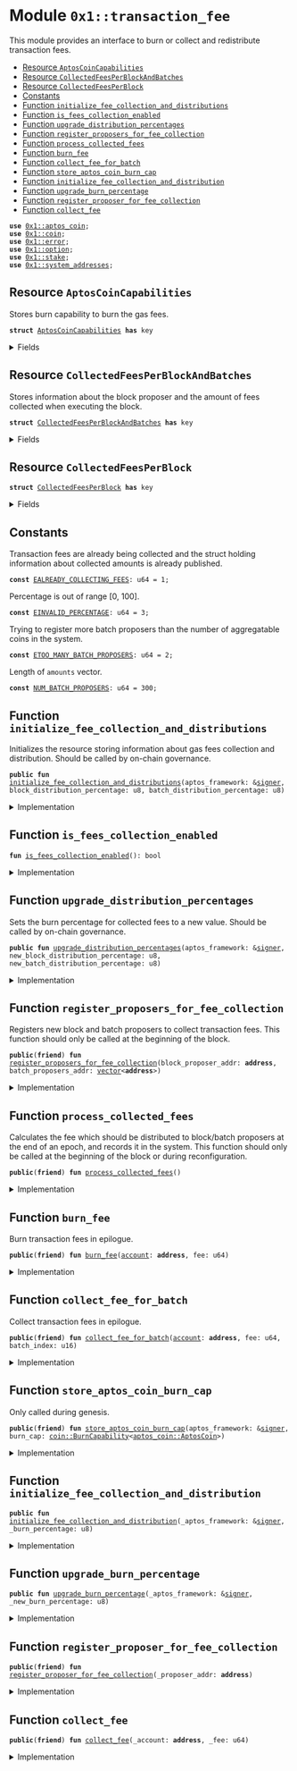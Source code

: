 
<a name="0x1_transaction_fee"></a>

# Module `0x1::transaction_fee`

This module provides an interface to burn or collect and redistribute transaction fees.


-  [Resource `AptosCoinCapabilities`](#0x1_transaction_fee_AptosCoinCapabilities)
-  [Resource `CollectedFeesPerBlockAndBatches`](#0x1_transaction_fee_CollectedFeesPerBlockAndBatches)
-  [Resource `CollectedFeesPerBlock`](#0x1_transaction_fee_CollectedFeesPerBlock)
-  [Constants](#@Constants_0)
-  [Function `initialize_fee_collection_and_distributions`](#0x1_transaction_fee_initialize_fee_collection_and_distributions)
-  [Function `is_fees_collection_enabled`](#0x1_transaction_fee_is_fees_collection_enabled)
-  [Function `upgrade_distribution_percentages`](#0x1_transaction_fee_upgrade_distribution_percentages)
-  [Function `register_proposers_for_fee_collection`](#0x1_transaction_fee_register_proposers_for_fee_collection)
-  [Function `process_collected_fees`](#0x1_transaction_fee_process_collected_fees)
-  [Function `burn_fee`](#0x1_transaction_fee_burn_fee)
-  [Function `collect_fee_for_batch`](#0x1_transaction_fee_collect_fee_for_batch)
-  [Function `store_aptos_coin_burn_cap`](#0x1_transaction_fee_store_aptos_coin_burn_cap)
-  [Function `initialize_fee_collection_and_distribution`](#0x1_transaction_fee_initialize_fee_collection_and_distribution)
-  [Function `upgrade_burn_percentage`](#0x1_transaction_fee_upgrade_burn_percentage)
-  [Function `register_proposer_for_fee_collection`](#0x1_transaction_fee_register_proposer_for_fee_collection)
-  [Function `collect_fee`](#0x1_transaction_fee_collect_fee)


<pre><code><b>use</b> <a href="aptos_coin.md#0x1_aptos_coin">0x1::aptos_coin</a>;
<b>use</b> <a href="coin.md#0x1_coin">0x1::coin</a>;
<b>use</b> <a href="../../aptos-stdlib/../move-stdlib/doc/error.md#0x1_error">0x1::error</a>;
<b>use</b> <a href="../../aptos-stdlib/../move-stdlib/doc/option.md#0x1_option">0x1::option</a>;
<b>use</b> <a href="stake.md#0x1_stake">0x1::stake</a>;
<b>use</b> <a href="system_addresses.md#0x1_system_addresses">0x1::system_addresses</a>;
</code></pre>



<a name="0x1_transaction_fee_AptosCoinCapabilities"></a>

## Resource `AptosCoinCapabilities`

Stores burn capability to burn the gas fees.


<pre><code><b>struct</b> <a href="transaction_fee.md#0x1_transaction_fee_AptosCoinCapabilities">AptosCoinCapabilities</a> <b>has</b> key
</code></pre>



<details>
<summary>Fields</summary>


<dl>
<dt>
<code>burn_cap: <a href="coin.md#0x1_coin_BurnCapability">coin::BurnCapability</a>&lt;<a href="aptos_coin.md#0x1_aptos_coin_AptosCoin">aptos_coin::AptosCoin</a>&gt;</code>
</dt>
<dd>

</dd>
</dl>


</details>

<a name="0x1_transaction_fee_CollectedFeesPerBlockAndBatches"></a>

## Resource `CollectedFeesPerBlockAndBatches`

Stores information about the block proposer and the amount of fees
collected when executing the block.


<pre><code><b>struct</b> <a href="transaction_fee.md#0x1_transaction_fee_CollectedFeesPerBlockAndBatches">CollectedFeesPerBlockAndBatches</a> <b>has</b> key
</code></pre>



<details>
<summary>Fields</summary>


<dl>
<dt>
<code>block_proposer: <a href="../../aptos-stdlib/../move-stdlib/doc/option.md#0x1_option_Option">option::Option</a>&lt;<b>address</b>&gt;</code>
</dt>
<dd>

</dd>
<dt>
<code>batch_proposers: <a href="../../aptos-stdlib/../move-stdlib/doc/vector.md#0x1_vector">vector</a>&lt;<b>address</b>&gt;</code>
</dt>
<dd>

</dd>
<dt>
<code>amounts: <a href="../../aptos-stdlib/../move-stdlib/doc/vector.md#0x1_vector">vector</a>&lt;<a href="coin.md#0x1_coin_AggregatableCoin">coin::AggregatableCoin</a>&lt;<a href="aptos_coin.md#0x1_aptos_coin_AptosCoin">aptos_coin::AptosCoin</a>&gt;&gt;</code>
</dt>
<dd>

</dd>
<dt>
<code>block_distribution_percentage: u8</code>
</dt>
<dd>

</dd>
<dt>
<code>batch_distribution_percentage: u8</code>
</dt>
<dd>

</dd>
</dl>


</details>

<a name="0x1_transaction_fee_CollectedFeesPerBlock"></a>

## Resource `CollectedFeesPerBlock`



<pre><code><b>struct</b> <a href="transaction_fee.md#0x1_transaction_fee_CollectedFeesPerBlock">CollectedFeesPerBlock</a> <b>has</b> key
</code></pre>



<details>
<summary>Fields</summary>


<dl>
<dt>
<code>amount: <a href="coin.md#0x1_coin_AggregatableCoin">coin::AggregatableCoin</a>&lt;<a href="aptos_coin.md#0x1_aptos_coin_AptosCoin">aptos_coin::AptosCoin</a>&gt;</code>
</dt>
<dd>

</dd>
<dt>
<code>proposer: <a href="../../aptos-stdlib/../move-stdlib/doc/option.md#0x1_option_Option">option::Option</a>&lt;<b>address</b>&gt;</code>
</dt>
<dd>

</dd>
<dt>
<code>burn_percentage: u8</code>
</dt>
<dd>

</dd>
</dl>


</details>

<a name="@Constants_0"></a>

## Constants


<a name="0x1_transaction_fee_EALREADY_COLLECTING_FEES"></a>

Transaction fees are already being collected and the struct holding
information about collected amounts is already published.


<pre><code><b>const</b> <a href="transaction_fee.md#0x1_transaction_fee_EALREADY_COLLECTING_FEES">EALREADY_COLLECTING_FEES</a>: u64 = 1;
</code></pre>



<a name="0x1_transaction_fee_EINVALID_PERCENTAGE"></a>

Percentage is out of range [0, 100].


<pre><code><b>const</b> <a href="transaction_fee.md#0x1_transaction_fee_EINVALID_PERCENTAGE">EINVALID_PERCENTAGE</a>: u64 = 3;
</code></pre>



<a name="0x1_transaction_fee_ETOO_MANY_BATCH_PROPOSERS"></a>

Trying to register more batch proposers than the number of aggregatable
coins in the system.


<pre><code><b>const</b> <a href="transaction_fee.md#0x1_transaction_fee_ETOO_MANY_BATCH_PROPOSERS">ETOO_MANY_BATCH_PROPOSERS</a>: u64 = 2;
</code></pre>



<a name="0x1_transaction_fee_NUM_BATCH_PROPOSERS"></a>

Length of <code>amounts</code> vector.


<pre><code><b>const</b> <a href="transaction_fee.md#0x1_transaction_fee_NUM_BATCH_PROPOSERS">NUM_BATCH_PROPOSERS</a>: u64 = 300;
</code></pre>



<a name="0x1_transaction_fee_initialize_fee_collection_and_distributions"></a>

## Function `initialize_fee_collection_and_distributions`

Initializes the resource storing information about gas fees collection and
distribution. Should be called by on-chain governance.


<pre><code><b>public</b> <b>fun</b> <a href="transaction_fee.md#0x1_transaction_fee_initialize_fee_collection_and_distributions">initialize_fee_collection_and_distributions</a>(aptos_framework: &<a href="../../aptos-stdlib/../move-stdlib/doc/signer.md#0x1_signer">signer</a>, block_distribution_percentage: u8, batch_distribution_percentage: u8)
</code></pre>



<details>
<summary>Implementation</summary>


<pre><code><b>public</b> <b>fun</b> <a href="transaction_fee.md#0x1_transaction_fee_initialize_fee_collection_and_distributions">initialize_fee_collection_and_distributions</a>(aptos_framework: &<a href="../../aptos-stdlib/../move-stdlib/doc/signer.md#0x1_signer">signer</a>, block_distribution_percentage: u8, batch_distribution_percentage: u8) {
    <a href="system_addresses.md#0x1_system_addresses_assert_aptos_framework">system_addresses::assert_aptos_framework</a>(aptos_framework);
    <b>assert</b>!(
        !<b>exists</b>&lt;<a href="transaction_fee.md#0x1_transaction_fee_CollectedFeesPerBlockAndBatches">CollectedFeesPerBlockAndBatches</a>&gt;(@aptos_framework),
        <a href="../../aptos-stdlib/../move-stdlib/doc/error.md#0x1_error_already_exists">error::already_exists</a>(<a href="transaction_fee.md#0x1_transaction_fee_EALREADY_COLLECTING_FEES">EALREADY_COLLECTING_FEES</a>)
    );
    <b>assert</b>!(block_distribution_percentage + batch_distribution_percentage &lt;= 100, <a href="../../aptos-stdlib/../move-stdlib/doc/error.md#0x1_error_out_of_range">error::out_of_range</a>(<a href="transaction_fee.md#0x1_transaction_fee_EINVALID_PERCENTAGE">EINVALID_PERCENTAGE</a>));

    // Make sure stakng <b>module</b> is aware of transaction fees collection.
    <a href="stake.md#0x1_stake_initialize_validator_fees">stake::initialize_validator_fees</a>(aptos_framework);

    // All aggregators are pre-initialized in order <b>to</b> avoid creating/deleting more <a href="../../aptos-stdlib/doc/table.md#0x1_table">table</a> items.
    <b>let</b> i = 0;
    <b>let</b> amounts = <a href="../../aptos-stdlib/../move-stdlib/doc/vector.md#0x1_vector_empty">vector::empty</a>();
    <b>while</b> (i &lt; <a href="transaction_fee.md#0x1_transaction_fee_NUM_BATCH_PROPOSERS">NUM_BATCH_PROPOSERS</a>) {
        <b>let</b> amount = <a href="coin.md#0x1_coin_initialize_aggregatable_coin">coin::initialize_aggregatable_coin</a>(aptos_framework);
        <a href="../../aptos-stdlib/../move-stdlib/doc/vector.md#0x1_vector_push_back">vector::push_back</a>(&<b>mut</b> amounts, amount);
        i = i + 1;
    };

    // Initially, no fees are collected, so the <a href="block.md#0x1_block">block</a> proposer is not set.
    <b>let</b> collected_fees = <a href="transaction_fee.md#0x1_transaction_fee_CollectedFeesPerBlockAndBatches">CollectedFeesPerBlockAndBatches</a> {
        block_proposer: <a href="../../aptos-stdlib/../move-stdlib/doc/option.md#0x1_option_none">option::none</a>(),
        batch_proposers: <a href="../../aptos-stdlib/../move-stdlib/doc/vector.md#0x1_vector_empty">vector::empty</a>(),
        amounts,
        block_distribution_percentage,
        batch_distribution_percentage,
    };
    <b>move_to</b>(aptos_framework, collected_fees);
}
</code></pre>



</details>

<a name="0x1_transaction_fee_is_fees_collection_enabled"></a>

## Function `is_fees_collection_enabled`



<pre><code><b>fun</b> <a href="transaction_fee.md#0x1_transaction_fee_is_fees_collection_enabled">is_fees_collection_enabled</a>(): bool
</code></pre>



<details>
<summary>Implementation</summary>


<pre><code><b>fun</b> <a href="transaction_fee.md#0x1_transaction_fee_is_fees_collection_enabled">is_fees_collection_enabled</a>(): bool {
    <b>exists</b>&lt;<a href="transaction_fee.md#0x1_transaction_fee_CollectedFeesPerBlockAndBatches">CollectedFeesPerBlockAndBatches</a>&gt;(@aptos_framework)
}
</code></pre>



</details>

<a name="0x1_transaction_fee_upgrade_distribution_percentages"></a>

## Function `upgrade_distribution_percentages`

Sets the burn percentage for collected fees to a new value. Should be called by on-chain governance.


<pre><code><b>public</b> <b>fun</b> <a href="transaction_fee.md#0x1_transaction_fee_upgrade_distribution_percentages">upgrade_distribution_percentages</a>(aptos_framework: &<a href="../../aptos-stdlib/../move-stdlib/doc/signer.md#0x1_signer">signer</a>, new_block_distribution_percentage: u8, new_batch_distribution_percentage: u8)
</code></pre>



<details>
<summary>Implementation</summary>


<pre><code><b>public</b> <b>fun</b> <a href="transaction_fee.md#0x1_transaction_fee_upgrade_distribution_percentages">upgrade_distribution_percentages</a>(
    aptos_framework: &<a href="../../aptos-stdlib/../move-stdlib/doc/signer.md#0x1_signer">signer</a>,
    new_block_distribution_percentage: u8,
    new_batch_distribution_percentage: u8,
) <b>acquires</b> <a href="transaction_fee.md#0x1_transaction_fee_CollectedFeesPerBlockAndBatches">CollectedFeesPerBlockAndBatches</a>, <a href="transaction_fee.md#0x1_transaction_fee_AptosCoinCapabilities">AptosCoinCapabilities</a> {
    <a href="system_addresses.md#0x1_system_addresses_assert_aptos_framework">system_addresses::assert_aptos_framework</a>(aptos_framework);
    <b>assert</b>!(new_block_distribution_percentage + new_batch_distribution_percentage &lt;= 100, <a href="../../aptos-stdlib/../move-stdlib/doc/error.md#0x1_error_out_of_range">error::out_of_range</a>(<a href="transaction_fee.md#0x1_transaction_fee_EINVALID_PERCENTAGE">EINVALID_PERCENTAGE</a>));

    // Upgrade <b>has</b> no effect unless fees are being collected.
    <b>if</b> (<a href="transaction_fee.md#0x1_transaction_fee_is_fees_collection_enabled">is_fees_collection_enabled</a>()) {
        // We must process all the fees before upgrading the distribution
        // percentages. Otherwise new percentages will be used <b>to</b> distribute
        // fees for this <a href="block.md#0x1_block">block</a>.
        <a href="transaction_fee.md#0x1_transaction_fee_process_collected_fees">process_collected_fees</a>();

        <b>let</b> config = <b>borrow_global_mut</b>&lt;<a href="transaction_fee.md#0x1_transaction_fee_CollectedFeesPerBlockAndBatches">CollectedFeesPerBlockAndBatches</a>&gt;(@aptos_framework);
        config.block_distribution_percentage = new_block_distribution_percentage;
        config.batch_distribution_percentage = new_batch_distribution_percentage;
    }
}
</code></pre>



</details>

<a name="0x1_transaction_fee_register_proposers_for_fee_collection"></a>

## Function `register_proposers_for_fee_collection`

Registers new block and batch proposers to collect transaction fees.
This function should only be called at the beginning of the block.


<pre><code><b>public</b>(<b>friend</b>) <b>fun</b> <a href="transaction_fee.md#0x1_transaction_fee_register_proposers_for_fee_collection">register_proposers_for_fee_collection</a>(block_proposer_addr: <b>address</b>, batch_proposers_addr: <a href="../../aptos-stdlib/../move-stdlib/doc/vector.md#0x1_vector">vector</a>&lt;<b>address</b>&gt;)
</code></pre>



<details>
<summary>Implementation</summary>


<pre><code><b>public</b>(<b>friend</b>) <b>fun</b> <a href="transaction_fee.md#0x1_transaction_fee_register_proposers_for_fee_collection">register_proposers_for_fee_collection</a>(
    block_proposer_addr: <b>address</b>,
    batch_proposers_addr: <a href="../../aptos-stdlib/../move-stdlib/doc/vector.md#0x1_vector">vector</a>&lt;<b>address</b>&gt;
) <b>acquires</b> <a href="transaction_fee.md#0x1_transaction_fee_CollectedFeesPerBlockAndBatches">CollectedFeesPerBlockAndBatches</a> {
    <b>if</b> (<a href="transaction_fee.md#0x1_transaction_fee_is_fees_collection_enabled">is_fees_collection_enabled</a>()) {
        <b>let</b> config = <b>borrow_global_mut</b>&lt;<a href="transaction_fee.md#0x1_transaction_fee_CollectedFeesPerBlockAndBatches">CollectedFeesPerBlockAndBatches</a>&gt;(@aptos_framework);
        <b>assert</b>!(<a href="../../aptos-stdlib/../move-stdlib/doc/vector.md#0x1_vector_length">vector::length</a>(&batch_proposers_addr) &lt;= <a href="transaction_fee.md#0x1_transaction_fee_NUM_BATCH_PROPOSERS">NUM_BATCH_PROPOSERS</a>, <a href="../../aptos-stdlib/../move-stdlib/doc/error.md#0x1_error_invalid_argument">error::invalid_argument</a>(<a href="transaction_fee.md#0x1_transaction_fee_ETOO_MANY_BATCH_PROPOSERS">ETOO_MANY_BATCH_PROPOSERS</a>));

        <b>let</b> _ = <a href="../../aptos-stdlib/../move-stdlib/doc/option.md#0x1_option_swap_or_fill">option::swap_or_fill</a>(&<b>mut</b> config.block_proposer, block_proposer_addr);
        <b>let</b> batch_proposers = &<b>mut</b> config.batch_proposers;
        *batch_proposers = batch_proposers_addr;
    }
}
</code></pre>



</details>

<a name="0x1_transaction_fee_process_collected_fees"></a>

## Function `process_collected_fees`

Calculates the fee which should be distributed to block/batch proposers at the
end of an epoch, and records it in the system. This function should only be called
at the beginning of the block or during reconfiguration.


<pre><code><b>public</b>(<b>friend</b>) <b>fun</b> <a href="transaction_fee.md#0x1_transaction_fee_process_collected_fees">process_collected_fees</a>()
</code></pre>



<details>
<summary>Implementation</summary>


<pre><code><b>public</b>(<b>friend</b>) <b>fun</b> <a href="transaction_fee.md#0x1_transaction_fee_process_collected_fees">process_collected_fees</a>() <b>acquires</b> <a href="transaction_fee.md#0x1_transaction_fee_CollectedFeesPerBlockAndBatches">CollectedFeesPerBlockAndBatches</a>, <a href="transaction_fee.md#0x1_transaction_fee_AptosCoinCapabilities">AptosCoinCapabilities</a> {
    <b>if</b> (!<a href="transaction_fee.md#0x1_transaction_fee_is_fees_collection_enabled">is_fees_collection_enabled</a>()) {
        <b>return</b>
    };
    <b>let</b> config = <b>borrow_global_mut</b>&lt;<a href="transaction_fee.md#0x1_transaction_fee_CollectedFeesPerBlockAndBatches">CollectedFeesPerBlockAndBatches</a>&gt;(@aptos_framework);

    // All collected fees are burnt <b>if</b> the <a href="block.md#0x1_block">block</a> proposer is not set or when
    // the <a href="block.md#0x1_block">block</a> is proposed by the VM.
    <b>let</b> burn_all = <a href="../../aptos-stdlib/../move-stdlib/doc/option.md#0x1_option_is_none">option::is_none</a>(&config.block_proposer) || (<a href="../../aptos-stdlib/../move-stdlib/doc/option.md#0x1_option_is_some">option::is_some</a>(&config.block_proposer) && *<a href="../../aptos-stdlib/../move-stdlib/doc/option.md#0x1_option_borrow">option::borrow</a>(&config.block_proposer) == @vm_reserved);

    <b>let</b> i = 0;
    <b>let</b> amount_for_block_proposer = 0;
    <b>let</b> undistributed_coin = <a href="coin.md#0x1_coin_zero">coin::zero</a>&lt;AptosCoin&gt;();
    <b>let</b> num_batch_proposers = <a href="../../aptos-stdlib/../move-stdlib/doc/vector.md#0x1_vector_length">vector::length</a>(&config.batch_proposers);

    // If the <a href="../../aptos-stdlib/../move-stdlib/doc/vector.md#0x1_vector">vector</a> of batch proposers is empty, we still have <b>to</b> process fees for
    <b>if</b> (num_batch_proposers == 0) {
        // TODO: refactor!
        <a href="coin.md#0x1_coin_destroy_zero">coin::destroy_zero</a>(undistributed_coin);
        <b>let</b> aggregatable_coin = <a href="../../aptos-stdlib/../move-stdlib/doc/vector.md#0x1_vector_borrow_mut">vector::borrow_mut</a>(&<b>mut</b> config.amounts, 0);
        <b>if</b> (<a href="coin.md#0x1_coin_is_aggregatable_coin_zero">coin::is_aggregatable_coin_zero</a>(aggregatable_coin)) {
            <b>if</b> (<a href="../../aptos-stdlib/../move-stdlib/doc/option.md#0x1_option_is_some">option::is_some</a>(&config.block_proposer)) {
                <b>let</b> _ = <a href="../../aptos-stdlib/../move-stdlib/doc/option.md#0x1_option_extract">option::extract</a>(&<b>mut</b> config.block_proposer);
            };
            <b>return</b>
        };
        <b>let</b> <a href="coin.md#0x1_coin">coin</a> = <a href="coin.md#0x1_coin_drain_aggregatable_coin">coin::drain_aggregatable_coin</a>(aggregatable_coin);

        <b>if</b> (burn_all) {
            <a href="coin.md#0x1_coin_burn">coin::burn</a>(
                <a href="coin.md#0x1_coin">coin</a>,
                &<b>borrow_global</b>&lt;<a href="transaction_fee.md#0x1_transaction_fee_AptosCoinCapabilities">AptosCoinCapabilities</a>&gt;(@aptos_framework).burn_cap,
            );
            <b>if</b> (<a href="../../aptos-stdlib/../move-stdlib/doc/option.md#0x1_option_is_some">option::is_some</a>(&config.block_proposer)) {
                <b>let</b> _ = <a href="../../aptos-stdlib/../move-stdlib/doc/option.md#0x1_option_extract">option::extract</a>(&<b>mut</b> config.block_proposer);
            };
            <b>return</b>
        };

        <b>let</b> block_proposer_addr = <a href="../../aptos-stdlib/../move-stdlib/doc/option.md#0x1_option_extract">option::extract</a>(&<b>mut</b> config.block_proposer);
        amount_for_block_proposer = (config.block_distribution_percentage <b>as</b> u64) * <a href="coin.md#0x1_coin_value">coin::value</a>(&<a href="coin.md#0x1_coin">coin</a>) / 100;
        <b>if</b> (amount_for_block_proposer &gt; 0) {
            <a href="stake.md#0x1_stake_add_transaction_fee">stake::add_transaction_fee</a>(block_proposer_addr, <a href="coin.md#0x1_coin_extract">coin::extract</a>(&<b>mut</b> <a href="coin.md#0x1_coin">coin</a>, amount_for_block_proposer));
        };

        <b>if</b> (<a href="coin.md#0x1_coin_value">coin::value</a>(&<a href="coin.md#0x1_coin">coin</a>) == 0) {
            <a href="coin.md#0x1_coin_destroy_zero">coin::destroy_zero</a>(<a href="coin.md#0x1_coin">coin</a>);
        } <b>else</b> {
            <a href="coin.md#0x1_coin_burn">coin::burn</a>(
                <a href="coin.md#0x1_coin">coin</a>,
                &<b>borrow_global</b>&lt;<a href="transaction_fee.md#0x1_transaction_fee_AptosCoinCapabilities">AptosCoinCapabilities</a>&gt;(@aptos_framework).burn_cap,
            );
        };
        <b>return</b>
    };

    <b>while</b> (i &lt; num_batch_proposers) {
        // First, get the collected amount and check <b>if</b> we can avoid calculations.
        <b>let</b> aggregatable_coin = <a href="../../aptos-stdlib/../move-stdlib/doc/vector.md#0x1_vector_borrow_mut">vector::borrow_mut</a>(&<b>mut</b> config.amounts, i);
        <b>if</b> (<a href="coin.md#0x1_coin_is_aggregatable_coin_zero">coin::is_aggregatable_coin_zero</a>(aggregatable_coin)) {
            i = i + 1;
            <b>continue</b>
        };
        <b>let</b> <a href="coin.md#0x1_coin">coin</a> = <a href="coin.md#0x1_coin_drain_aggregatable_coin">coin::drain_aggregatable_coin</a>(aggregatable_coin);

        <b>if</b> (burn_all) {
            <a href="coin.md#0x1_coin_burn">coin::burn</a>(
                <a href="coin.md#0x1_coin">coin</a>,
                &<b>borrow_global</b>&lt;<a href="transaction_fee.md#0x1_transaction_fee_AptosCoinCapabilities">AptosCoinCapabilities</a>&gt;(@aptos_framework).burn_cap,
            );
            i = i + 1;
            <b>continue</b>
        };

        // Otherwise, some portion of fees <b>has</b> <b>to</b> go <b>to</b> the batch proposer
        // and the remaining amount is accumulated for later <b>use</b>.
        <b>let</b> batch_proposer_addr = *<a href="../../aptos-stdlib/../move-stdlib/doc/vector.md#0x1_vector_borrow">vector::borrow</a>(&config.batch_proposers, i);
        <b>let</b> amount_for_batch_proposer = (config.batch_distribution_percentage <b>as</b> u64) * <a href="coin.md#0x1_coin_value">coin::value</a>(&<a href="coin.md#0x1_coin">coin</a>) / 100;
        amount_for_block_proposer = amount_for_block_proposer + (config.block_distribution_percentage <b>as</b> u64) * <a href="coin.md#0x1_coin_value">coin::value</a>(&<a href="coin.md#0x1_coin">coin</a>) / 100;
        <b>if</b> (amount_for_batch_proposer &gt; 0) {
            <a href="stake.md#0x1_stake_add_transaction_fee">stake::add_transaction_fee</a>(batch_proposer_addr, <a href="coin.md#0x1_coin_extract">coin::extract</a>(&<b>mut</b> <a href="coin.md#0x1_coin">coin</a>, amount_for_batch_proposer));
        };
        <a href="coin.md#0x1_coin_merge">coin::merge</a>(&<b>mut</b> undistributed_coin, <a href="coin.md#0x1_coin">coin</a>);
        i = i + 1;
    };

    <b>if</b> (burn_all || <a href="coin.md#0x1_coin_value">coin::value</a>(&undistributed_coin) == 0) {
        <a href="coin.md#0x1_coin_destroy_zero">coin::destroy_zero</a>(undistributed_coin);
        // Also unset the proposer. See the rationale for setting proposer
        // <b>to</b> <a href="../../aptos-stdlib/../move-stdlib/doc/option.md#0x1_option_none">option::none</a>() below.
        <b>if</b> (<a href="../../aptos-stdlib/../move-stdlib/doc/option.md#0x1_option_is_some">option::is_some</a>(&config.block_proposer)) {
            <b>let</b> _ = <a href="../../aptos-stdlib/../move-stdlib/doc/option.md#0x1_option_extract">option::extract</a>(&<b>mut</b> config.block_proposer);
        };
        <b>return</b>
    };

    // Extract the <b>address</b> of proposer here and reset it <b>to</b> <a href="../../aptos-stdlib/../move-stdlib/doc/option.md#0x1_option_none">option::none</a>(). This
    // is particularly useful <b>to</b> avoid <a href="../../aptos-stdlib/doc/any.md#0x1_any">any</a> undesired side-effects <b>where</b> coins are
    // collected but never distributed or distributed <b>to</b> the wrong <a href="account.md#0x1_account">account</a>.
    // With this design, processing collected fees enforces that all fees will be burnt
    // unless the <a href="block.md#0x1_block">block</a> proposer is specified in the <a href="block.md#0x1_block">block</a> prologue. When we have a governance
    // proposal that triggers <a href="reconfiguration.md#0x1_reconfiguration">reconfiguration</a>, we distribute pending fees and burn the
    // fee for the proposal. Otherwise, that fee would be leaked <b>to</b> the next <a href="block.md#0x1_block">block</a>.
    <b>let</b> block_proposer_addr = <a href="../../aptos-stdlib/../move-stdlib/doc/option.md#0x1_option_extract">option::extract</a>(&<b>mut</b> config.block_proposer);
    <b>if</b> (amount_for_block_proposer &gt; 0) {
        <a href="stake.md#0x1_stake_add_transaction_fee">stake::add_transaction_fee</a>(block_proposer_addr, <a href="coin.md#0x1_coin_extract">coin::extract</a>(&<b>mut</b> undistributed_coin, amount_for_block_proposer));
    };

    <b>if</b> (<a href="coin.md#0x1_coin_value">coin::value</a>(&undistributed_coin) == 0) {
        <a href="coin.md#0x1_coin_destroy_zero">coin::destroy_zero</a>(undistributed_coin);
    } <b>else</b> {
        <a href="coin.md#0x1_coin_burn">coin::burn</a>(
            undistributed_coin,
            &<b>borrow_global</b>&lt;<a href="transaction_fee.md#0x1_transaction_fee_AptosCoinCapabilities">AptosCoinCapabilities</a>&gt;(@aptos_framework).burn_cap,
        );
    };
}
</code></pre>



</details>

<a name="0x1_transaction_fee_burn_fee"></a>

## Function `burn_fee`

Burn transaction fees in epilogue.


<pre><code><b>public</b>(<b>friend</b>) <b>fun</b> <a href="transaction_fee.md#0x1_transaction_fee_burn_fee">burn_fee</a>(<a href="account.md#0x1_account">account</a>: <b>address</b>, fee: u64)
</code></pre>



<details>
<summary>Implementation</summary>


<pre><code><b>public</b>(<b>friend</b>) <b>fun</b> <a href="transaction_fee.md#0x1_transaction_fee_burn_fee">burn_fee</a>(<a href="account.md#0x1_account">account</a>: <b>address</b>, fee: u64) <b>acquires</b> <a href="transaction_fee.md#0x1_transaction_fee_AptosCoinCapabilities">AptosCoinCapabilities</a> {
    <a href="coin.md#0x1_coin_burn_from">coin::burn_from</a>&lt;AptosCoin&gt;(
        <a href="account.md#0x1_account">account</a>,
        fee,
        &<b>borrow_global</b>&lt;<a href="transaction_fee.md#0x1_transaction_fee_AptosCoinCapabilities">AptosCoinCapabilities</a>&gt;(@aptos_framework).burn_cap,
    );
}
</code></pre>



</details>

<a name="0x1_transaction_fee_collect_fee_for_batch"></a>

## Function `collect_fee_for_batch`

Collect transaction fees in epilogue.


<pre><code><b>public</b>(<b>friend</b>) <b>fun</b> <a href="transaction_fee.md#0x1_transaction_fee_collect_fee_for_batch">collect_fee_for_batch</a>(<a href="account.md#0x1_account">account</a>: <b>address</b>, fee: u64, batch_index: u16)
</code></pre>



<details>
<summary>Implementation</summary>


<pre><code><b>public</b>(<b>friend</b>) <b>fun</b> <a href="transaction_fee.md#0x1_transaction_fee_collect_fee_for_batch">collect_fee_for_batch</a>(<a href="account.md#0x1_account">account</a>: <b>address</b>, fee: u64, batch_index: u16) <b>acquires</b> <a href="transaction_fee.md#0x1_transaction_fee_CollectedFeesPerBlockAndBatches">CollectedFeesPerBlockAndBatches</a> {
    <b>let</b> config = <b>borrow_global_mut</b>&lt;<a href="transaction_fee.md#0x1_transaction_fee_CollectedFeesPerBlockAndBatches">CollectedFeesPerBlockAndBatches</a>&gt;(@aptos_framework);

    // Here, we are always optimistic and always collect fees. If the proposer is not set,
    // or we cannot redistribute fees later for some reason (e.g. <a href="account.md#0x1_account">account</a> cannot receive AptoCoin)
    // we burn them all at once. This way we avoid having a check for every transaction epilogue.
    <b>let</b> aggregatable_coin = <a href="../../aptos-stdlib/../move-stdlib/doc/vector.md#0x1_vector_borrow_mut">vector::borrow_mut</a>(&<b>mut</b> config.amounts, (batch_index <b>as</b> u64));
    <a href="coin.md#0x1_coin_collect_into_aggregatable_coin">coin::collect_into_aggregatable_coin</a>&lt;AptosCoin&gt;(<a href="account.md#0x1_account">account</a>, fee, aggregatable_coin);
}
</code></pre>



</details>

<a name="0x1_transaction_fee_store_aptos_coin_burn_cap"></a>

## Function `store_aptos_coin_burn_cap`

Only called during genesis.


<pre><code><b>public</b>(<b>friend</b>) <b>fun</b> <a href="transaction_fee.md#0x1_transaction_fee_store_aptos_coin_burn_cap">store_aptos_coin_burn_cap</a>(aptos_framework: &<a href="../../aptos-stdlib/../move-stdlib/doc/signer.md#0x1_signer">signer</a>, burn_cap: <a href="coin.md#0x1_coin_BurnCapability">coin::BurnCapability</a>&lt;<a href="aptos_coin.md#0x1_aptos_coin_AptosCoin">aptos_coin::AptosCoin</a>&gt;)
</code></pre>



<details>
<summary>Implementation</summary>


<pre><code><b>public</b>(<b>friend</b>) <b>fun</b> <a href="transaction_fee.md#0x1_transaction_fee_store_aptos_coin_burn_cap">store_aptos_coin_burn_cap</a>(aptos_framework: &<a href="../../aptos-stdlib/../move-stdlib/doc/signer.md#0x1_signer">signer</a>, burn_cap: BurnCapability&lt;AptosCoin&gt;) {
    <a href="system_addresses.md#0x1_system_addresses_assert_aptos_framework">system_addresses::assert_aptos_framework</a>(aptos_framework);
    <b>move_to</b>(aptos_framework, <a href="transaction_fee.md#0x1_transaction_fee_AptosCoinCapabilities">AptosCoinCapabilities</a> { burn_cap })
}
</code></pre>



</details>

<a name="0x1_transaction_fee_initialize_fee_collection_and_distribution"></a>

## Function `initialize_fee_collection_and_distribution`



<pre><code><b>public</b> <b>fun</b> <a href="transaction_fee.md#0x1_transaction_fee_initialize_fee_collection_and_distribution">initialize_fee_collection_and_distribution</a>(_aptos_framework: &<a href="../../aptos-stdlib/../move-stdlib/doc/signer.md#0x1_signer">signer</a>, _burn_percentage: u8)
</code></pre>



<details>
<summary>Implementation</summary>


<pre><code><b>public</b> <b>fun</b> <a href="transaction_fee.md#0x1_transaction_fee_initialize_fee_collection_and_distribution">initialize_fee_collection_and_distribution</a>(_aptos_framework: &<a href="../../aptos-stdlib/../move-stdlib/doc/signer.md#0x1_signer">signer</a>, _burn_percentage: u8) {
}
</code></pre>



</details>

<a name="0x1_transaction_fee_upgrade_burn_percentage"></a>

## Function `upgrade_burn_percentage`



<pre><code><b>public</b> <b>fun</b> <a href="transaction_fee.md#0x1_transaction_fee_upgrade_burn_percentage">upgrade_burn_percentage</a>(_aptos_framework: &<a href="../../aptos-stdlib/../move-stdlib/doc/signer.md#0x1_signer">signer</a>, _new_burn_percentage: u8)
</code></pre>



<details>
<summary>Implementation</summary>


<pre><code><b>public</b> <b>fun</b> <a href="transaction_fee.md#0x1_transaction_fee_upgrade_burn_percentage">upgrade_burn_percentage</a>(
    _aptos_framework: &<a href="../../aptos-stdlib/../move-stdlib/doc/signer.md#0x1_signer">signer</a>,
    _new_burn_percentage: u8
) {
}
</code></pre>



</details>

<a name="0x1_transaction_fee_register_proposer_for_fee_collection"></a>

## Function `register_proposer_for_fee_collection`



<pre><code><b>public</b>(<b>friend</b>) <b>fun</b> <a href="transaction_fee.md#0x1_transaction_fee_register_proposer_for_fee_collection">register_proposer_for_fee_collection</a>(_proposer_addr: <b>address</b>)
</code></pre>



<details>
<summary>Implementation</summary>


<pre><code><b>public</b>(<b>friend</b>) <b>fun</b> <a href="transaction_fee.md#0x1_transaction_fee_register_proposer_for_fee_collection">register_proposer_for_fee_collection</a>(_proposer_addr: <b>address</b>) {
}
</code></pre>



</details>

<a name="0x1_transaction_fee_collect_fee"></a>

## Function `collect_fee`



<pre><code><b>public</b>(<b>friend</b>) <b>fun</b> <a href="transaction_fee.md#0x1_transaction_fee_collect_fee">collect_fee</a>(_account: <b>address</b>, _fee: u64)
</code></pre>



<details>
<summary>Implementation</summary>


<pre><code><b>public</b>(<b>friend</b>) <b>fun</b> <a href="transaction_fee.md#0x1_transaction_fee_collect_fee">collect_fee</a>(_account: <b>address</b>, _fee: u64) {
}
</code></pre>



</details>


[move-book]: https://move-language.github.io/move/introduction.html
